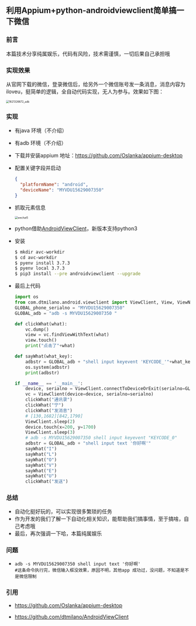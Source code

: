 ## 利用Appium+python-androidviewclient简单搞一下微信

### 前言

本篇技术分享纯属娱乐，代码有风险，技术需谨慎，一切后果自己承担哦

### 实现效果

从官网下载的微信，登录微信后，给另外一个微信账号发一条消息，消息内容为iloveu，挺简单的逻辑，全自动代码实现，无人为参与。效果如下图：

<img src="https://ae01.alicdn.com/kf/U8fdf9a9193d148daa020ce45efe15214G.jpg" alt="1621326672_adb" style="zoom:50%;" />



### 实现

- 有java 环境（不介绍）

- 有adb 环境（不介绍）

- 下载并安装appium 地址：https://github.com/Oslanka/appium-desktop

- 配置关键字段并启动

  ```json
  {
    "platformName": "android",
    "deviceName": "MYVDU15629007350"
  }
  ```

- 抓取元素信息

  <img src="https://ae01.alicdn.com/kf/U5c0422afcc7346808f59898fae61117d4.jpg" alt="wechat5" style="zoom:50%;" />

- python借助[AndroidViewClient](https://github.com/dtmilano/AndroidViewClient/wiki)，新版本支持python3

- 安装

  ```bash
  $ mkdir avc-workdir
  $ cd avc-workdir
  $ pyenv install 3.7.3
  $ pyenv local 3.7.3
  $ pip3 install --pre androidviewclient --upgrade
  ```

- 最后上代码

  ```python
  import os
  from com.dtmilano.android.viewclient import ViewClient, View, ViewNotFoundException
  GLOBAL_phone_serialno = "MYVDU15629007350"
  GLOBAL_adb = "adb -s MYVDU15629007350 "
  
  def clickWhat(what):
      vc.dump()
      view = vc.findViewWithText(what)
      view.touch()
      print("点击了"+what)
  
  def sayWhat(what_key):
      adbstr = GLOBAL_adb + "shell input keyevent 'KEYCODE_'"+what_key+""
      os.system(adbstr)
      print(adbstr)
  
  if __name__ == '__main__':
      device, serialno = ViewClient.connectToDeviceOrExit(serialno=GLOBAL_phone_serialno)
      vc = ViewClient(device=device, serialno=serialno)
      clickWhat("通讯录")
      clickWhat("宁")
      clickWhat("发消息")
      # [130,1682][842,1790]
      ViewClient.sleep(2)
      device.touch(x=200, y=1700)
      ViewClient.sleep(3)
      # adb -s MYVDU15629007350 shell input keyevent "KEYCODE_0"
      adbstr = GLOBAL_adb + "shell input text '你好啊'"
      sayWhat("I")
      sayWhat("L")
      sayWhat("O")
      sayWhat("V")
      sayWhat("E")
      sayWhat("U")
      clickWhat("发送")
  ```

### 总结

- 自动化挺好玩的，可以实现很多繁琐的任务
- 作为开发的我们了解一下自动化相关知识，能帮助我们搞事情，至于搞啥，自己考虑哦
- 最后，再次强调一下哈，本篇纯属娱乐

### 问题

- ```shell
  adb -s MYVDU15629007350 shell input text '你好啊' 
  #这条命令执行完，微信输入框没效果，原因不明，其他app 成功过，没问题，不知道是不是微信限制
  ```

### 引用

- https://github.com/Oslanka/appium-desktop

- https://github.com/dtmilano/AndroidViewClient